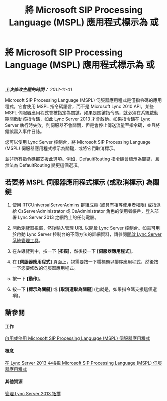 ﻿---
title: 將 Microsoft SIP Processing Language (MSPL) 應用程式標示為 或
TOCTitle: 將 Microsoft SIP Processing Language (MSPL) 應用程式標示為 或
ms:assetid: df68fdc6-b7e6-4f07-acdc-0cd4c2c888a1
ms:mtpsurl: https://technet.microsoft.com/zh-tw/library/Gg182598(v=OCS.15)
ms:contentKeyID: 49292554
ms.date: 08/24/2015
mtps_version: v=OCS.15
ms.translationtype: HT
---

# 將 Microsoft SIP Processing Language (MSPL) 應用程式標示為 或

 

_**上次修改主題的時間：** 2012-11-01_

Microsoft SIP Processing Language (MSPL) 伺服器應用程式是僅指令碼的應用程式，它會使用 MSPL 指令碼語言，而不是 Microsoft Lync 2010 API。某些 MSPL 伺服器應用程式會被指定為關鍵。如果是關鍵指令碼，就必須在系統啟動期間啟動該指令碼，如此 Lync Server 2013 才會啟動。如果指令碼在 Lync Server 執行時失敗，則伺服器不會關閉，但是會停止傳送流量至指令碼，並且將錯誤寫入事件日誌。

您可以使用 Lync Server 控制台，將 Microsoft SIP Processing Language (MSPL) 伺服器應用程式標示為關鍵，或將它們取消標示。

並非所有指令碼都支援此選項。例如，DefaultRouting 指令碼會標示為關鍵，且無法為 DefaultRouting 變更這個選項。

## 若要將 MSPL 伺服器應用程式標示 (或取消標示) 為關鍵

1.  使用 RTCUniversalServerAdmins 群組成員 (或具有相等使用者權限) 或指派給 CsServerAdministrator 或 CsAdministrator 角色的使用者帳戶，登入部署 Lync Server 2013 之網路上的任何電腦。

2.  開啟瀏覽器視窗，然後輸入管理 URL 以開啟 Lync Server 控制台。如需可用於啟動 Lync Server 控制台的不同方法的詳細資料，請參閱[開啟 Lync Server 系統管理工具](lync-server-2013-open-lync-server-administrative-tools.md)。

3.  在左導覽列中，按一下 **\[拓撲\]**，然後按一下 **\[伺服器應用程式\]**。

4.  在 **\[伺服器應用程式\]** 頁面上，視需要按一下欄標題以排序應用程式，然後按一下您要修改的伺服器應用程式。

5.  按一下 **\[動作\]**。

6.  按一下 **\[標示為關鍵\]** 或 **\[取消選取為關鍵\]** (也就是，如果指令碼支援這個選項)。

## 請參閱

#### 工作

[啟用或停用 Microsoft SIP Processing Language (MSPL) 伺服器應用程式](lync-server-2013-enable-or-disable-a-microsoft-sip-processing-language-mspl-server-application.md)  

#### 概念

[在 Lync Server 2013 中檢視 Microsoft SIP Processing Language (MSPL) 伺服器應用程式](lync-server-2013-view-microsoft-sip-processing-language-mspl-server-applications.md)  

#### 其他資源

[管理 Lync Server 2013 拓撲](lync-server-2013-managing-the-lync-server-topology.md)

